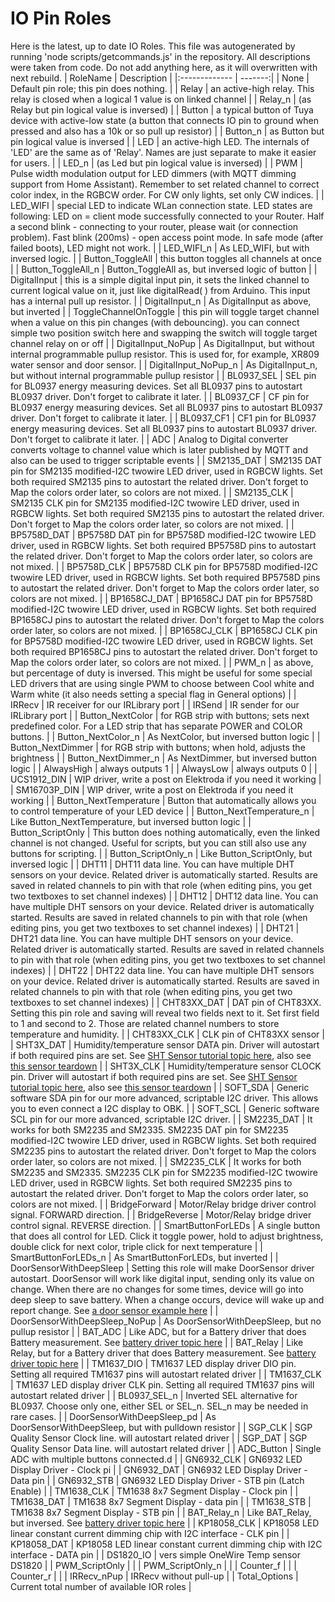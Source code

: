 # IO Pin Roles
Here is the latest, up to date IO Roles.
This file was autogenerated by running 'node scripts/getcommands.js' in the repository.
All descriptions were taken from code.
Do not add anything here, as it will overwritten with next rebuild.
| RoleName     |  Description  |
|:------------- | -------:|
| None | Default pin role; this pin does nothing. |
| Relay | an active-high relay. This relay is closed when a logical 1 value is on linked channel |
| Relay_n | (as Relay but pin logical value is inversed) |
| Button | a typical button of Tuya device with active-low state (a button that connects IO pin to ground when pressed and also has a 10k or so pull up resistor) |
| Button_n | as Button but pin logical value is inversed |
| LED | an active-high LED. The internals of 'LED' are the same as of 'Relay'. Names are just separate to make it easier for users. |
| LED_n | (as Led but pin logical value is inversed) |
| PWM | Pulse width modulation output for LED dimmers (with MQTT dimming support from Home Assistant). Remember to set related channel to correct color index, in the RGBCW order. For CW only lights, set only CW indices. |
| LED_WIFI | special LED to indicate WLan connection state. LED states are following: LED on = client mode successfully connected to your Router. Half a second blink - connecting to your router, please wait (or connection problem). Fast blink (200ms) - open access point mode. In safe mode (after failed boots), LED might not work. |
| LED_WIFI_n | As LED_WIFI, but with inversed logic. |
| Button_ToggleAll | this button toggles all channels at once |
| Button_ToggleAll_n | Button_ToggleAll as, but inversed logic of button |
| DigitalInput | this is a simple digital input pin, it sets the linked channel to current logical value on it, just like digitalRead( ) from Arduino. This input has a internal pull up resistor. |
| DigitalInput_n | As DigitalInput as above, but inverted |
| ToggleChannelOnToggle | this pin will toggle target channel when a value on this pin changes (with debouncing). you can connect simple two position switch here and swapping the switch will toggle target channel relay on or off |
| DigitalInput_NoPup | As DigitalInput, but without internal programmable pullup resistor. This is used for, for example, XR809 water sensor and door sensor. |
| DigitalInput_NoPup_n | As DigitalInput_n, but without internal programmable pullup resistor |
| BL0937_SEL | SEL pin for BL0937 energy measuring devices. Set all BL0937 pins to autostart BL0937 driver. Don't forget to calibrate it later. |
| BL0937_CF | CF pin for BL0937 energy measuring devices. Set all BL0937 pins to autostart BL0937 driver. Don't forget to calibrate it later. |
| BL0937_CF1 | CF1 pin for BL0937 energy measuring devices. Set all BL0937 pins to autostart BL0937 driver. Don't forget to calibrate it later. |
| ADC | Analog to Digital converter converts voltage to channel value which is later published by MQTT and also can be used to trigger scriptable events |
| SM2135_DAT | SM2135 DAT pin for SM2135 modified-I2C twowire LED driver, used in RGBCW lights. Set both required SM2135 pins to autostart the related driver. Don't forget to Map the colors order later, so colors are not mixed. |
| SM2135_CLK | SM2135 CLK pin for SM2135 modified-I2C twowire LED driver, used in RGBCW lights. Set both required SM2135 pins to autostart the related driver. Don't forget to Map the colors order later, so colors are not mixed. |
| BP5758D_DAT | BP5758D DAT pin for BP5758D modified-I2C twowire LED driver, used in RGBCW lights. Set both required BP5758D pins to autostart the related driver. Don't forget to Map the colors order later, so colors are not mixed. |
| BP5758D_CLK | BP5758D CLK pin for BP5758D modified-I2C twowire LED driver, used in RGBCW lights. Set both required BP5758D pins to autostart the related driver. Don't forget to Map the colors order later, so colors are not mixed. |
| BP1658CJ_DAT | BP1658CJ DAT pin for BP5758D modified-I2C twowire LED driver, used in RGBCW lights. Set both required BP1658CJ pins to autostart the related driver. Don't forget to Map the colors order later, so colors are not mixed. |
| BP1658CJ_CLK | BP1658CJ CLK pin for BP5758D modified-I2C twowire LED driver, used in RGBCW lights. Set both required BP1658CJ pins to autostart the related driver. Don't forget to Map the colors order later, so colors are not mixed. |
| PWM_n | as above, but percentage of duty is inversed. This might be useful for some special LED drivers that are using single PWM to choose between Cool white and Warm white (it also needs setting a special flag in General options) |
| IRRecv | IR receiver for our IRLibrary port |
| IRSend | IR sender for our IRLibrary port |
| Button_NextColor | for RGB strip with buttons; sets next predefined color. For a LED strip that has separate POWER and COLOR buttons. |
| Button_NextColor_n | As NextColor, but inversed button logic |
| Button_NextDimmer | for RGB strip with buttons; when hold, adjusts the brightness |
| Button_NextDimmer_n | As NextDimmer, but inversed button logic |
| AlwaysHigh | always outputs 1 |
| AlwaysLow | always outputs 0 |
| UCS1912_DIN | WIP driver, write a post on Elektroda if you need it working |
| SM16703P_DIN | WIP driver, write a post on Elektroda if you need it working |
| Button_NextTemperature | Button that automatically allows you to control temperature of your LED device |
| Button_NextTemperature_n | Like Button_NextTemperature, but inversed button logic |
| Button_ScriptOnly | This button does nothing automatically, even the linked channel is not changed. Useful for scripts, but you can still also use any buttons for scripting. |
| Button_ScriptOnly_n | Like Button_ScriptOnly, but inversed logic |
| DHT11 | DHT11 data line. You can have multiple DHT sensors on your device. Related driver is automatically started. Results are saved in related channels to pin with that role (when editing pins, you get two textboxes to set channel indexes) |
| DHT12 | DHT12 data line. You can have multiple DHT sensors on your device. Related driver is automatically started. Results are saved in related channels to pin with that role (when editing pins, you get two textboxes to set channel indexes) |
| DHT21 | DHT21 data line. You can have multiple DHT sensors on your device. Related driver is automatically started. Results are saved in related channels to pin with that role (when editing pins, you get two textboxes to set channel indexes) |
| DHT22 | DHT22 data line. You can have multiple DHT sensors on your device. Related driver is automatically started. Results are saved in related channels to pin with that role (when editing pins, you get two textboxes to set channel indexes) |
| CHT83XX_DAT | DAT pin of CHT83XX. Setting this pin role and saving will reveal two fields next to it. Set first field to 1 and second to 2. Those are related channel numbers to store temperature and humidity. |
| CHT83XX_CLK | CLK pin of CHT83XX sensor |
| SHT3X_DAT | Humidity/temperature sensor DATA pin. Driver will autostart if both required pins are set. See [SHT Sensor tutorial topic here](https://www.elektroda.com/rtvforum/topic3958369.html), also see [this sensor teardown](https://www.elektroda.com/rtvforum/topic3945688.html) |
| SHT3X_CLK | Humidity/temperature sensor CLOCK pin. Driver will autostart if both required pins are set. See [SHT Sensor tutorial topic here](https://www.elektroda.com/rtvforum/topic3958369.html), also see [this sensor teardown](https://www.elektroda.com/rtvforum/topic3945688.html) |
| SOFT_SDA | Generic software SDA pin for our more advanced, scriptable I2C driver. This allows you to even connect a I2C display to OBK. |
| SOFT_SCL | Generic software SCL pin for our more advanced, scriptable I2C driver. |
| SM2235_DAT | It works for both SM2235 and SM2335. SM2235 DAT pin for SM2235 modified-I2C twowire LED driver, used in RGBCW lights. Set both required SM2235 pins to autostart the related driver. Don't forget to Map the colors order later, so colors are not mixed. |
| SM2235_CLK | It works for both SM2235 and SM2335. SM2235 CLK pin for SM2235 modified-I2C twowire LED driver, used in RGBCW lights. Set both required SM2235 pins to autostart the related driver. Don't forget to Map the colors order later, so colors are not mixed. |
| BridgeForward | Motor/Relay bridge driver control signal. FORWARD direction. |
| BridgeReverse | Motor/Relay bridge driver control signal. REVERSE direction. |
| SmartButtonForLEDs | A single button that does all control for LED. Click it toggle power, hold to adjust brightness, double click for next color, triple click for next temperature |
| SmartButtonForLEDs_n | As SmartButtonForLEDs, but inverted |
| DoorSensorWithDeepSleep | Setting this role will make DoorSensor driver autostart. DoorSensor will work like digital input, sending only its value on change. When there are no changes for some times, device will go into deep sleep to save battery. When a change occurs, device will wake up and report change. See [a door sensor example here](https://www.elektroda.com/rtvforum/topic3960149.html) |
| DoorSensorWithDeepSleep_NoPup | As DoorSensorWithDeepSleep, but no pullup resistor |
| BAT_ADC | Like ADC, but for a Battery driver that does Battery measurement. See [battery driver topic here](https://www.elektroda.com/rtvforum/topic3959103.html) |
| BAT_Relay | Like Relay, but for a Battery driver that does Battery measurement. See [battery driver topic here](https://www.elektroda.com/rtvforum/topic3959103.html) |
| TM1637_DIO | TM1637 LED display driver DIO pin. Setting all required TM1637 pins will autostart related driver |
| TM1637_CLK | TM1637 LED display driver CLK pin. Setting all required TM1637 pins will autostart related driver |
| BL0937_SEL_n | Inverted SEL alternative for BL0937. Choose only one, either SEL or SEL_n. SEL_n may be needed in rare cases. |
| DoorSensorWithDeepSleep_pd | As DoorSensorWithDeepSleep, but with pulldown resistor |
| SGP_CLK | SGP Quality Sensor Clock line. will autostart related driver |
| SGP_DAT | SGP Quality Sensor Data line. will autostart related driver |
| ADC_Button | Single ADC with multiple buttons connected.d |
| GN6932_CLK | GN6932 LED Display Driver - Clock pi |
| GN6932_DAT | GN6932 LED Display Driver - Data pin |
| GN6932_STB | GN6932 LED Display Driver - STB pin (Latch Enable) |
| TM1638_CLK | TM1638 8x7 Segment Display - Clock pin |
| TM1638_DAT | TM1638 8x7 Segment Display - data pin |
| TM1638_STB | TM1638 8x7 Segment Display - STB pin |
| BAT_Relay_n | Like BAT_Relay, but inversed. See [battery driver topic here](https://www.elektroda.com/rtvforum/topic3959103.html) |
| KP18058_CLK | KP18058 LED linear constant current dimming chip with I2C interface - CLK pin |
| KP18058_DAT | KP18058 LED linear constant current dimming chip with I2C interface - DATA pin |
| DS1820_IO | vers simple OneWire Temp sensor DS1820 |
| PWM_ScriptOnly |  |
| PWM_ScriptOnly_n |  |
| Counter_f |  |
| Counter_r |  |
| IRRecv_nPup | IRRecv without pull-up |
| Total_Options | Current total number of available IOR roles |
